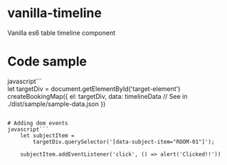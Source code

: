 # vanilla-timeline
Vanilla es6 table timeline component

# Code sample
javascript```   
    let targetDiv = document.getElementById('target-element')
    createBookingMap({
        el: targetDiv,
        data: timelineData // See in ./dist/sample/sample-data.json
    })
```

# Adding dom events
javascript```
    let subjectItem = 
        targetDiv.querySelector('[data-subject-item="ROOM-01"]');

    subjectItem.addEventListener('click', () => alert('Clicked!!'))
```
